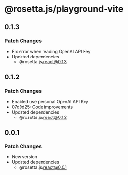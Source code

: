 # @rosetta.js/playground-vite

## 0.1.3

### Patch Changes

- Fix error when reading OpenAI API Key
- Updated dependencies
  - @rosetta.js/react@0.1.3

## 0.1.2

### Patch Changes

- Enabled use personal OpenAI API Key
- 07d9d25: Code improvements
- Updated dependencies
  - @rosetta.js/react@0.1.2

## 0.0.1

### Patch Changes

- New version
- Updated dependencies
  - @rosetta.js/react@0.0.1
